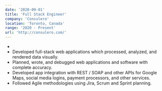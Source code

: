 ```yaml
---
date: '2020-09-01'
title: 'Full Stack Engineer'
company: 'Consulero'
location: 'Toronto, Canada'
range: '2020 - Present'
url: 'http://consulero.com/'
---
```


-
- Developed full-stack web applications which processed, analyzed, and rendered data visually.
- Planned, wrote, and debugged web applications and software with complete accuracy.
- Developed app integration with REST / SOAP and other APIs for Google Maps, social media logins, payment processors, and other services.
- Followed Agile methodologies using Jira, Scrum and Sprint planning.
